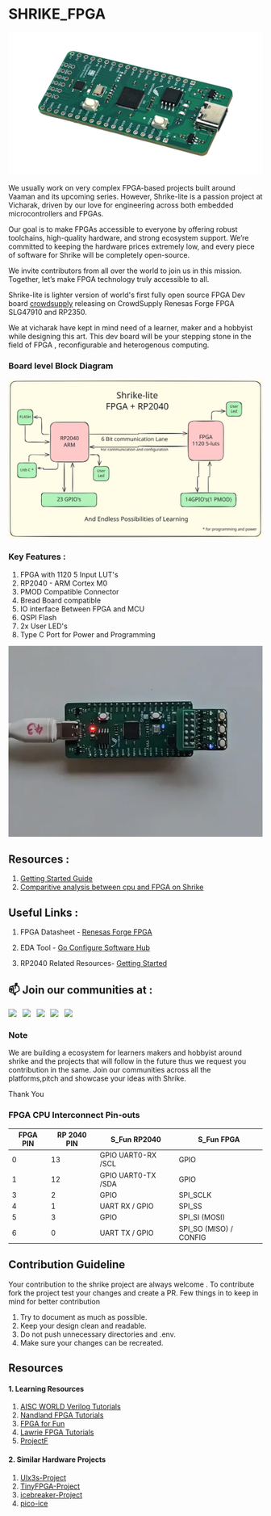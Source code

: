 # SHRIKE_FPGA

![image](./asset/shirke-angle-01.jpg)

We usually work on very complex FPGA-based projects built around Vaaman and its upcoming series. However, Shrike-lite is a passion project at Vicharak, driven by our love for engineering across both embedded microcontrollers and FPGAs.

Our goal is to make FPGAs accessible to everyone by offering robust toolchains, high-quality hardware, and strong ecosystem support. We’re committed to keeping the hardware prices extremely low, and every piece of software for Shrike will be completely open-source.

We invite contributors from all over the world to join us in this mission. Together, let’s make FPGA technology truly accessible to all. 

Shrike-lite is lighter version of world's first fully open source FPGA Dev board [crowdsupply](https://www.crowdsupply.com/vicharak/shrike) releasing on CrowdSupply Renesas Forge FPGA SLG47910 and RP2350. 

We at vicharak have kept in mind need of a learner, maker and a hobbyist while designing this art. This dev board will be your stepping stone in the field of FPGA , reconfigurable and heterogenous computing. 

### Board level Block Diagram

<div align="center">

![shrike](./asset/shrike_lite.svg)

</div>

### Key Features : 

1.  FPGA with 1120 5 Input LUT's
2.  RP2040 - ARM Cortex M0
3.  PMOD Compatible Connector
4.  Bread Board compatible 
5.  IO interface Between FPGA and MCU
6.  QSPI Flash 
7.  2x User LED's
8.  Type C Port for Power and Programming 





<div align="center">

![blink_webp](./asset/shrike_blink.webp)

</div>

## Resources : 

1. [Getting Started Guide ](./Docs/FPGA_Programming.rst)
2. [Comparitive analysis between cpu and FPGA on Shrike](./Docs/RP2040vsFPGA.md)

## Useful Links : 
1. FPGA Datasheet - [Renesas Forge FPGA ](https://www.renesas.com/en/products/programmable-mixed-signal-asic-ip-products/forgefpga-low-density-fpgas/slg47910-1k-lut-forgefpga)

2. EDA Tool - [Go Configure Software Hub](https://www.renesas.com/en/software-tool/go-configure-software-hub)

3. RP2040 Related Resources- [Getting Started ](https://projects.raspberrypi.org/en/projects/getting-started-with-the-pico)

## 📫 Join our communities at :
  
   [<img src="./asset/discord-icon.svg" width="10%"/>](https://discord.com/invite/EhQy97CQ9G)  &nbsp; [<img src="./asset/x_icon.png" width="10%"/>](https://x.com/Vicharak_In)  &nbsp; [<img src="./asset/vicharak_icon.png" width="10%"/>](https://discuss.vicharak.in/)  &nbsp; [<img src="https://img.icons8.com/color/48/000000/linkedin.png" width="10%"/>](https://www.linkedin.com/company/vicharak-in)  &nbsp; [<img src="./asset/reddit_icon.jpeg" width="10%"/>](https://www.reddit.com/r/Vicharak/)  &nbsp;

### Note
 
We are building a ecosystem for learners makers and hobbyist around shrike and the projects that will follow in the future thus we request you contribution in the same. Join our communities across all the platforms,pitch and showcase your ideas with Shrike. 

Thank You 
 


### FPGA CPU Interconnect Pin-outs 

<div align="center">

| FPGA PIN | RP 2040 PIN | S_Fun RP2040     | S_Fun FPGA         |
|----------|-------------|------------------|--------------------|
| 0        | 13          | GPIO UART0-RX /SCL   |GPIO                |
| 1        | 12          | GPIO UART0-TX /SDA   | GPIO               |
| 3        | 2           | GPIO             | SPI_SCLK           |
| 4        | 1           | UART RX / GPIO   | SPI_SS             |
| 5        | 3           | GPIO             | SPI_SI (MOSI)      |
| 6        | 0           | UART TX / GPIO   | SPI_SO (MISO) / CONFIG |

 
</div>


## Contribution Guideline  

Your contribution to the shrike project are always welcome . 
To contribute fork the project test your changes and create a PR. Few things in to keep in mind for better contribution 

1. Try to document as much as possible. 
2. Keep your design clean and readable.
3. Do not push unnecessary directories and .env.
4. Make sure your changes can be recreated. 

## Resources 
 #### 1. Learning Resources 

   1. [AISC WORLD Verilog Tutorials ](https://www.asic-world.com/verilog/veritut.html)
   2. [Nandland FPGA Tutorials](https://nandland.com/fpga-101/)
   3. [FPGA for Fun](https://www.fpga4fun.com/)
   4. [Lawrie FPGA Tutorials](https://lawrie.github.io/blackicemxbook/)
   5. [ProjectF](https://projectf.io/)
  
 #### 2. Similar Hardware Projects 
   1. [Ulx3s-Project](https://ulx3s.github.io/)
   2. [TinyFPGA-Project](https://tinyfpga.com/)
   3. [icebreaker-Project](https://github.com/icebreaker-fpga/icebreaker)
   4. [pico-ice](https://pico-ice.tinyvision.ai/)
   
